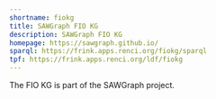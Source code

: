 ```yaml
---
shortname: fiokg
title: SAWGraph FIO KG
description: SAWGraph FIO KG
homepage: https://sawgraph.github.io/
sparql: https://frink.apps.renci.org/fiokg/sparql
tpf: https://frink.apps.renci.org/ldf/fiokg
---
```


The FIO KG is part of the SAWGraph project.
